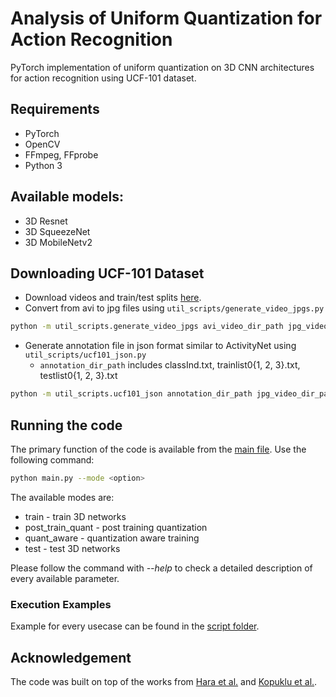 # Analysis of Uniform Quantization for Action Recognition
PyTorch implementation of uniform quantization on 3D CNN architectures for action recognition using UCF-101 dataset.

## Requirements

* PyTorch
* OpenCV
* FFmpeg, FFprobe
* Python 3

## Available models:
 - 3D Resnet
 - 3D SqueezeNet
 - 3D MobileNetv2

## Downloading UCF-101 Dataset

* Download videos and train/test splits [here](http://crcv.ucf.edu/data/UCF101.php).
* Convert from avi to jpg files using ```util_scripts/generate_video_jpgs.py```

```bash
python -m util_scripts.generate_video_jpgs avi_video_dir_path jpg_video_dir_path ucf101
```

* Generate annotation file in json format similar to ActivityNet using ```util_scripts/ucf101_json.py```
  * ```annotation_dir_path``` includes classInd.txt, trainlist0{1, 2, 3}.txt, testlist0{1, 2, 3}.txt

```bash
python -m util_scripts.ucf101_json annotation_dir_path jpg_video_dir_path dst_json_path
```

## Running the code
The primary function of the code is available from the [main file](https://github.com/AfonsoSalgadoSousa/3d_quant_action_recognition/main.py). Use the following command:
```bash
python main.py --mode <option>
```
The available modes are:
- train - train 3D networks
- post_train_quant - post training quantization
- quant_aware - quantization aware training
- test - test 3D networks

Please follow the command with *--help* to check a detailed description of every available parameter.

### Execution Examples
Example for every usecase can be found in the [script folder](https://github.com/AfonsoSalgadoSousa/3d_quant_action_recognition/scripts).

## Acknowledgement
The code was built on top of the works from [Hara et al.](https://github.com/kenshohara/3D-ResNets-PyTorch) and [Kopuklu et al.](https://github.com/okankop/Efficient-3DCNNs).
